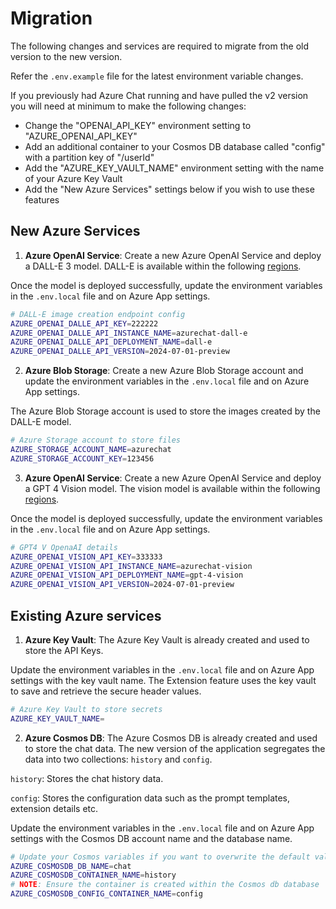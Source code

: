 # Migration

The following changes and services are required to migrate from the old version to the new version.

Refer the `.env.example` file for the latest environment variable changes.

If you previously had Azure Chat running and have pulled the v2 version you will need at minimum to make the following changes:

* Change the "OPENAI_API_KEY" environment setting to "AZURE_OPENAI_API_KEY"
* Add an additional container to your Cosmos DB database called "config" with a partition key of "/userId"
* Add the "AZURE_KEY_VAULT_NAME" environment setting with the name of your Azure Key Vault
* Add the "New Azure Services" settings below if you wish to use these features

## New Azure Services

1. **Azure OpenAI Service**: Create a new Azure OpenAI Service and deploy a DALL-E 3 model. DALL-E is available within the following [regions](https://learn.microsoft.com/en-us/azure/ai-services/openai/concepts/models#dall-e-models-preview).

Once the model is deployed successfully, update the environment variables in the `.env.local` file and on Azure App settings.

```bash
# DALL-E image creation endpoint config
AZURE_OPENAI_DALLE_API_KEY=222222
AZURE_OPENAI_DALLE_API_INSTANCE_NAME=azurechat-dall-e
AZURE_OPENAI_DALLE_API_DEPLOYMENT_NAME=dall-e
AZURE_OPENAI_DALLE_API_VERSION=2024-07-01-preview
```

2. **Azure Blob Storage**: Create a new Azure Blob Storage account and update the environment variables in the `.env.local` file and on Azure App settings.

The Azure Blob Storage account is used to store the images created by the DALL-E model.

```bash
# Azure Storage account to store files
AZURE_STORAGE_ACCOUNT_NAME=azurechat
AZURE_STORAGE_ACCOUNT_KEY=123456
```

3. **Azure OpenAI Service**: Create a new Azure OpenAI Service and deploy a GPT 4 Vision model. The vision model is available within the following [regions](https://learn.microsoft.com/en-us/azure/ai-services/openai/concepts/models#gpt-4-and-gpt-4-turbo-preview-model-availability).

Once the model is deployed successfully, update the environment variables in the `.env.local` file and on Azure App settings.

```bash
# GPT4 V OpenaAI details
AZURE_OPENAI_VISION_API_KEY=333333
AZURE_OPENAI_VISION_API_INSTANCE_NAME=azurechat-vision
AZURE_OPENAI_VISION_API_DEPLOYMENT_NAME=gpt-4-vision
AZURE_OPENAI_VISION_API_VERSION=2024-07-01-preview
```

## Existing Azure services

1. **Azure Key Vault**: The Azure Key Vault is already created and used to store the API Keys.

Update the environment variables in the `.env.local` file and on Azure App settings with the key vault name. The Extension feature uses the key vault to save and retrieve the secure header values.

```bash
# Azure Key Vault to store secrets
AZURE_KEY_VAULT_NAME=
```

2. **Azure Cosmos DB**: The Azure Cosmos DB is already created and used to store the chat data. The new version of the application segregates the data into two collections: `history` and `config`.

`history`: Stores the chat history data.

`config`: Stores the configuration data such as the prompt templates, extension details etc.

Update the environment variables in the `.env.local` file and on Azure App settings with the Cosmos DB account name and the database name.

```bash
# Update your Cosmos variables if you want to overwrite the default values
AZURE_COSMOSDB_DB_NAME=chat
AZURE_COSMOSDB_CONTAINER_NAME=history
# NOTE: Ensure the container is created within the Cosmos db database
AZURE_COSMOSDB_CONFIG_CONTAINER_NAME=config
```
